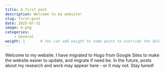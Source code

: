 ```yaml
---
title: A first post
description: Welcome to my website!
slug: first-post
date: 2025-07-31
image: m.png
categories:
    - General
weight: 1       # You can add weight to some posts to override the default sorting (date descending)
---
```


Welcome to my website. I have migrated to Hugo from Google Sites to make the website easier to update, and migrate if need be. In the future, posts about my research and work may appear here - or it may not. Stay tuned!
